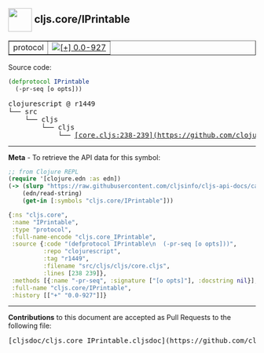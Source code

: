 ## <img width="48px" valign="middle" src="http://i.imgur.com/Hi20huC.png"> cljs.core/IPrintable

 <table border="1">
<tr>

<td>protocol</td>
<td><a href="https://github.com/cljsinfo/cljs-api-docs/tree/0.0-927"><img valign="middle" alt="[+] 0.0-927" src="https://img.shields.io/badge/+-0.0--927-lightgrey.svg"></a> </td>
</tr>
</table>






Source code:

```clj
(defprotocol IPrintable
  (-pr-seq [o opts]))
```

 <pre>
clojurescript @ r1449
└── src
    └── cljs
        └── cljs
            └── <ins>[core.cljs:238-239](https://github.com/clojure/clojurescript/blob/r1449/src/cljs/cljs/core.cljs#L238-L239)</ins>
</pre>


---

__Meta__ - To retrieve the API data for this symbol:

```clj
;; from Clojure REPL
(require '[clojure.edn :as edn])
(-> (slurp "https://raw.githubusercontent.com/cljsinfo/cljs-api-docs/catalog/cljs-api.edn")
    (edn/read-string)
    (get-in [:symbols "cljs.core/IPrintable"]))
```

```clj
{:ns "cljs.core",
 :name "IPrintable",
 :type "protocol",
 :full-name-encode "cljs.core_IPrintable",
 :source {:code "(defprotocol IPrintable\n  (-pr-seq [o opts]))",
          :repo "clojurescript",
          :tag "r1449",
          :filename "src/cljs/cljs/core.cljs",
          :lines [238 239]},
 :methods [{:name "-pr-seq", :signature ["[o opts]"], :docstring nil}],
 :full-name "cljs.core/IPrintable",
 :history [["+" "0.0-927"]]}

```

---

__Contributions__ to this document are accepted as Pull Requests to the following file:

 <pre>
[cljsdoc/cljs.core_IPrintable.cljsdoc](https://github.com/cljsinfo/cljs-api-docs/blob/master/cljsdoc/cljs.core_IPrintable.cljsdoc)
</pre>

